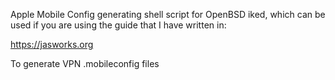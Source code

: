 Apple Mobile Config generating shell script for OpenBSD iked, which can be used if you are using the guide that I have written in:

https://jasworks.org

To generate VPN .mobileconfig files
